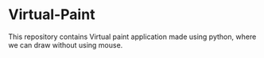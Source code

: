 # Virtual-Paint
This repository contains Virtual paint application made using python, where we can draw without using mouse.
